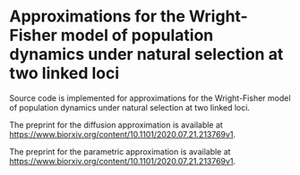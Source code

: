 # Approximations for the Wright-Fisher model of population dynamics under natural selection at two linked loci

Source code is implemented for approximations for the Wright-Fisher model of population dynamics under natural selection at two linked loci.

The preprint for the diffusion approximation is available at https://www.biorxiv.org/content/10.1101/2020.07.21.213769v1.

The preprint for the parametric approximation is available at https://www.biorxiv.org/content/10.1101/2020.07.21.213769v1.
